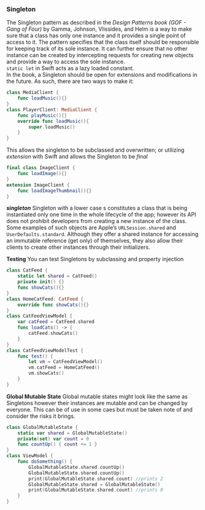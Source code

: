 
### Singleton

The Singleton pattern as described in the *Design Patterns book (GOF - Gang of Four)* by Gamma, Johnson, Vlissides, and Helm is a way to make sure that a class has only one instance and it provides a single point of access to it. The pattern specifies that the class itself should be responsible for keeping track of its sole instance. It can further ensure that no other instance can be created by intercepting requests for creating new objects and provide a way to access the sole instance.
\
`static let` in Swift acts as a lazy loaded constant.
\
In the book, a Singleton should be open for extensions and modifications in the future. As such, there are two ways to make it:

```swift
class MediaClient {
    func loadMusic(){}
}
class PlayerClient: MediaClient {
    func playMusic(){}
    override func loadMusic(){
        super.loadMusic()
    }
}
```

This allows the singleton to be subclassed and overwritten; or utilizing *extension* with Swift and allows the Singleton to be *final*
```swift
final class ImageClient {
    func loadImage(){}
}
extension ImageClient {
    func loadImageThumbnail(){}
}
```

***singleton***
Singleton with a lower case s constitutes a class that is being instantiated only one time in the whole lifecycle of the app; however its API does not prohibit developers from creating a new instance of the class.
\
Some examples of such objects are Apple’s `URLSession.shared` and `UserDefaults.standard`. Although they offer a shared instance for accessing an immutable reference (get only) of themselves, they also allow their clients to create other instances through their initializers.

**Testing**
You can test Singletons by subclassing and property injection

```swift
class CatFeed {
    static let shared = CatFeed()
    private init() {}
    func showCats(){}
}
class HomeCatFeed: CatFeed {
    override func showCats(){}
}
class CatFeedViewModel {
    var catFeed = CatFeed.shared
    func loadCats() -> {
        catFeed.showCats()
    }
}
class CatFeedViewModelTest {
    func test() {
        let vm = CatFeedViewModel()
        vm.catFeed = HomeCatFeed()
        vm.showCats()
    }
}
```
**Global Mutable State**
Global mutable states might look like the same as Singletons however their instances are mutable and can be changed by everyone. This can be of use in some caes but must be taken note of and consider the risks it brings.

```swift
class GlobalMutableState {
    static var shared = GlobalMutableState()
    private(set) var count = 0
    func countUp() { count += 1 }
}
class ViewModel {
    func doSomething() {
        GlobalMutableState.shared.countUp()
        GlobalMutableState.shared.countUp()
        print(GlobalMutableState.shared.count) //prints 2
        GlobalMutableState.shared = GlobalMutableState()
        print(GlobalMutableState.shared.count) //prints 0
    }
} 
```